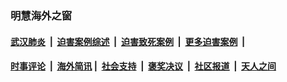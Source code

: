 
### 明慧海外之窗

####  [武汉肺炎](indexes/365.md?t=07191600) &nbsp;|&nbsp;  [迫害案例综述](indexes/328.md?t=07191600) &nbsp;|&nbsp; [迫害致死案例](indexes/277.md?t=07191600)  &nbsp;|&nbsp; [更多迫害案例](indexes/81.md?t=07191600)  &nbsp;|&nbsp; 
####  [时事评论](indexes/19.md?t=07191600) &nbsp;|&nbsp; [海外简讯](indexes/245.md?t=07191600)&nbsp;|&nbsp;  [社会支持](indexes/140.md?t=07191600) &nbsp;|&nbsp; [褒奖决议](indexes/282.md?t=07191600) &nbsp;|&nbsp; [社区报道](indexes/91.md?t=07191600)  &nbsp;|&nbsp; [天人之间](indexes/78.md?t=07191600) 

